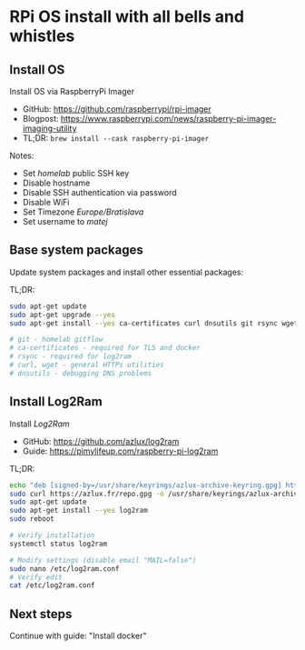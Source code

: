 # RPi OS install with all bells and whistles

## Install OS

Install OS via RaspberryPi Imager

- GitHub: <https://github.com/raspberrypi/rpi-imager>
- Blogpost: <https://www.raspberrypi.com/news/raspberry-pi-imager-imaging-utility>
- TL;DR: `brew install --cask raspberry-pi-imager`

Notes:

- Set _homelab_ public SSH key
- Disable hostname
- Disable SSH authentication via password
- Disable WiFi
- Set Timezone _Europe/Bratislava_
- Set username to _matej_

## Base system packages

Update system packages and install other essential packages:

TL;DR:

```sh
sudo apt-get update
sudo apt-get upgrade --yes
sudo apt-get install --yes ca-certificates curl dnsutils git rsync wget

# git - homelab gitflow
# ca-certificates - required for TLS and docker
# rsync - required for log2ram
# curl, wget - general HTTPs utilities
# dnsutils - debugging DNS problems
```

## Install Log2Ram

Install _Log2Ram_

- GitHub: <https://github.com/azlux/log2ram>
- Guide: <https://pimylifeup.com/raspberry-pi-log2ram>

TL;DR:

```sh
echo "deb [signed-by=/usr/share/keyrings/azlux-archive-keyring.gpg] http://packages.azlux.fr/debian/ bookworm main" | sudo tee /etc/apt/sources.list.d/azlux.list
sudo curl https://azlux.fr/repo.gpg -o /usr/share/keyrings/azlux-archive-keyring.gpg
sudo apt-get update
sudo apt-get install --yes log2ram
sudo reboot

# Verify installation
systemctl status log2ram

# Modify settings (disable email "MAIL=false")
sudo nano /etc/log2ram.conf
# Verify edit
cat /etc/log2ram.conf
```

## Next steps

Continue with guide: "Install docker"
